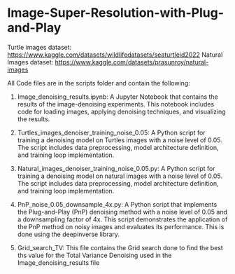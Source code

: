# Image-Super-Resolution-with-Plug-and-Play



Turtle images dataset: https://www.kaggle.com/datasets/wildlifedatasets/seaturtleid2022
Natural Images dataset: https://www.kaggle.com/datasets/prasunroy/natural-images

All Code files are in the scripts folder and contain the following:

1. Image_denoising_results.ipynb:
A Jupyter Notebook that contains the results of the image-denoising experiments. This notebook includes code for loading images, applying denoising techniques, and visualizing the results.

2. Turtles_images_denoiser_training_noise_0.05:
A Python script for training a denoising model on Turtles images with a noise level of 0.05. The script includes data preprocessing, model architecture definition, and training loop implementation.

3. Natural_images_denoiser_training_noise_0.05.py:
A Python script for training a denoising model on natural images with a noise level of 0.05. The script includes data preprocessing, model architecture definition, and training loop implementation.

4. PnP_noise_0.05_downsample_4x.py:
A Python script that implements the Plug-and-Play (PnP) denoising method with a noise level of 0.05 and a downsampling factor of 4x. This script demonstrates the application of the PnP method on noisy images and evaluates its performance. This is done using the deepinverse library. 

5. Grid_search_TV:
This file contains the Grid search done to find the best ths value for the Total Variance Denoising used in the Image_denoising_results file
